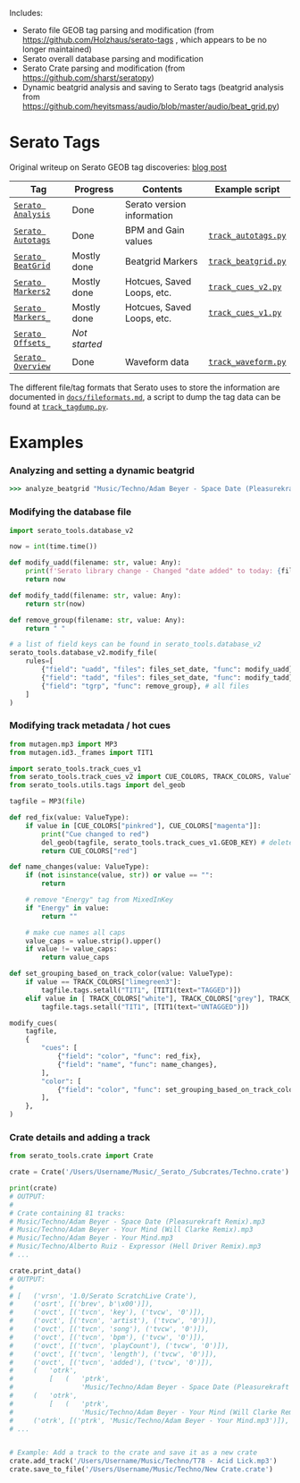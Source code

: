 Includes:
- Serato file GEOB tag parsing and modification (from https://github.com/Holzhaus/serato-tags , which appears to be no longer maintained)
- Serato overall database parsing and modification
- Serato Crate parsing and modification (from https://github.com/sharst/seratopy)
- Dynamic beatgrid analysis and saving to Serato tags (beatgrid analysis from https://github.com/heyitsmass/audio/blob/master/audio/beat_grid.py)

# Serato Tags

Original writeup on Serato GEOB tag discoveries: [blog post](https://homepage.ruhr-uni-bochum.de/jan.holthuis/posts/reversing-seratos-geob-tags)

| Tag                                          | Progress      | Contents                   | Example script                               |
| -------------------------------------------- | ------------- | -------------------------- | -------------------------------------------- |
| [`Serato Analysis`](docs/serato_analysis.md) | Done          | Serato version information |
| [`Serato Autotags`](docs/serato_autotags.md) | Done          | BPM and Gain values        | [`track_autotags.py`](src/track_autotags.py) |
| [`Serato BeatGrid`](docs/serato_beatgrid.md) | Mostly done   | Beatgrid Markers           | [`track_beatgrid.py`](src/track_beatgrid.py) |
| [`Serato Markers2`](docs/serato_markers2.md) | Mostly done   | Hotcues, Saved Loops, etc. | [`track_cues_v2.py`](src/track_cues_v2.py)   |
| [`Serato Markers_`](docs/serato_markers_.md) | Mostly done   | Hotcues, Saved Loops, etc. | [`track_cues_v1.py`](src/track_cues_v1.py)   |
| [`Serato Offsets_`](docs/serato_offsets_.md) | _Not started_ |                            |
| [`Serato Overview`](docs/serato_overview.md) | Done          | Waveform data              | [`track_waveform.py`](src/track_waveform.py) |

The different file/tag formats that Serato uses to store the information are documented in [`docs/fileformats.md`](docs/fileformats.md), a script to dump the tag data can be found at [`track_tagdump.py`](src/track_tagdump.py).

# Examples

### Analyzing and setting a dynamic beatgrid

```cmd
>>> analyze_beatgrid "Music/Techno/Adam Beyer - Space Date (Pleasurekraft Remix).mp3"
```

### Modifying the database file

```python
import serato_tools.database_v2

now = int(time.time())

def modify_uadd(filename: str, value: Any):
    print(f'Serato library change - Changed "date added" to today: {filename}')
    return now

def modify_tadd(filename: str, value: Any):
    return str(now)

def remove_group(filename: str, value: Any):
    return " "

# a list of field keys can be found in serato_tools.database_v2
serato_tools.database_v2.modify_file(
    rules=[
        {"field": "uadd", "files": files_set_date, "func": modify_uadd},
        {"field": "tadd", "files": files_set_date, "func": modify_tadd},
        {"field": "tgrp", "func": remove_group}, # all files
    ]
)
```

### Modifying track metadata / hot cues

```python
from mutagen.mp3 import MP3
from mutagen.id3._frames import TIT1

import serato_tools.track_cues_v1
from serato_tools.track_cues_v2 import CUE_COLORS, TRACK_COLORS, ValueType
from serato_tools.utils.tags import del_geob

tagfile = MP3(file)

def red_fix(value: ValueType):
    if value in [CUE_COLORS["pinkred"], CUE_COLORS["magenta"]]:
        print("Cue changed to red")
        del_geob(tagfile, serato_tools.track_cues_v1.GEOB_KEY) # delete serato_markers, not sure if this field even takes effect in new versions of Serato, we just want serato_markers2
        return CUE_COLORS["red"]

def name_changes(value: ValueType):
    if (not isinstance(value, str)) or value == "":
        return

    # remove "Energy" tag from MixedInKey
    if "Energy" in value:
        return ""

    # make cue names all caps
    value_caps = value.strip().upper()
    if value != value_caps:
        return value_caps

def set_grouping_based_on_track_color(value: ValueType):
    if value == TRACK_COLORS["limegreen3"]:
        tagfile.tags.setall("TIT1", [TIT1(text="TAGGED")])
    elif value in [ TRACK_COLORS["white"], TRACK_COLORS["grey"], TRACK_COLORS["black"]]:
        tagfile.tags.setall("TIT1", [TIT1(text="UNTAGGED")])

modify_cues(
    tagfile,
    {
        "cues": [
            {"field": "color", "func": red_fix},
            {"field": "name", "func": name_changes},
        ],
        "color": [
            {"field": "color", "func": set_grouping_based_on_track_color},
        ],
    },
)
```

### Crate details and adding a track

```python
from serato_tools.crate import Crate

crate = Crate('/Users/Username/Music/_Serato_/Subcrates/Techno.crate')

print(crate)
# OUTPUT:
#
# Crate containing 81 tracks:
# Music/Techno/Adam Beyer - Space Date (Pleasurekraft Remix).mp3
# Music/Techno/Adam Beyer - Your Mind (Will Clarke Remix).mp3
# Music/Techno/Adam Beyer - Your Mind.mp3
# Music/Techno/Alberto Ruiz - Expressor (Hell Driver Remix).mp3
# ...

crate.print_data()
# OUTPUT:
#
# [   ('vrsn', '1.0/Serato ScratchLive Crate'),
#     ('osrt', [('brev', b'\x00')]),
#     ('ovct', [('tvcn', 'key'), ('tvcw', '0')]),
#     ('ovct', [('tvcn', 'artist'), ('tvcw', '0')]),
#     ('ovct', [('tvcn', 'song'), ('tvcw', '0')]),
#     ('ovct', [('tvcn', 'bpm'), ('tvcw', '0')]),
#     ('ovct', [('tvcn', 'playCount'), ('tvcw', '0')]),
#     ('ovct', [('tvcn', 'length'), ('tvcw', '0')]),
#     ('ovct', [('tvcn', 'added'), ('tvcw', '0')]),
#     (   'otrk',
#         [   (   'ptrk',
#                 'Music/Techno/Adam Beyer - Space Date (Pleasurekraft Remix).mp3')]),
#     (   'otrk',
#         [   (   'ptrk',
#                 'Music/Techno/Adam Beyer - Your Mind (Will Clarke Remix).mp3')]),
#     ('otrk', [('ptrk', 'Music/Techno/Adam Beyer - Your Mind.mp3')]),
# ...


# Example: Add a track to the crate and save it as a new crate
crate.add_track('/Users/Username/Music/Techno/T78 - Acid Lick.mp3')
crate.save_to_file('/Users/Username/Music/Techno/New Crate.crate')
```
